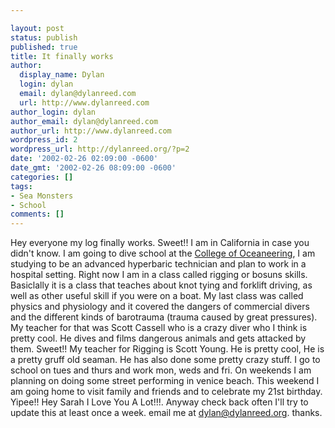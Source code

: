 ```yaml
---

layout: post
status: publish
published: true
title: It finally works
author:
  display_name: Dylan
  login: dylan
  email: dylan@dylanreed.com
  url: http://www.dylanreed.com
author_login: dylan
author_email: dylan@dylanreed.com
author_url: http://www.dylanreed.com
wordpress_id: 2
wordpress_url: http://dylanreed.org/?p=2
date: '2002-02-26 02:09:00 -0600'
date_gmt: '2002-02-26 08:09:00 -0600'
categories: []
tags:
- Sea Monsters
- School
comments: []
---
```


Hey everyone my log finally works. Sweet!! I am in California in case you didn't know. I am going to dive school at the [College of Oceaneering][1], I am studying to be an advanced hyperbaric technician and plan to work in a hospital setting. Right now I am in a class called rigging or bosuns skills. Basiclally it is a class that teaches about knot tying and forklift driving, as well as other useful skill if you were on a boat. My last class was called physics and physiology and it covered the dangers of commercial divers and the different kinds of barotrauma (trauma caused by great pressures). My teacher for that was Scott Cassell who is a crazy diver who I think is pretty cool. He dives and films dangerous animals and gets attacked by them. Sweet!! My teacher for Rigging is Scott Young. He is pretty cool, He is a pretty gruff old seaman. He has also done some pretty crazy stuff. I go to school on tues and thurs and work mon, weds and fri. On weekends I am planning on doing some street performing in venice beach. This weekend I am going home to visit family and friends and to celebrate my 21st birthday. Yipee!! Hey Sarah I Love You A Lot!!!. Anyway check back often I'll try to update this at least once a week. email me at dylan@dylanreed.org. thanks.

   [1]: http://www.diveco.edu

